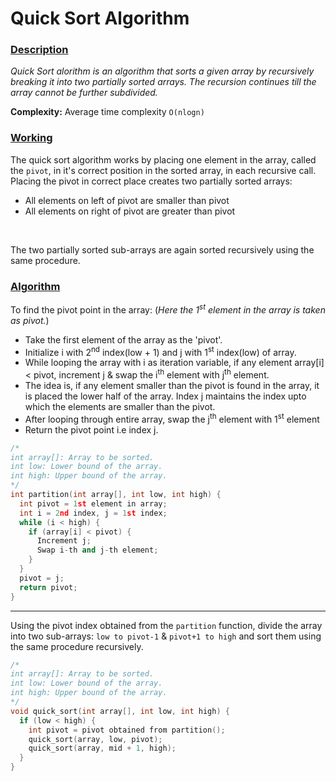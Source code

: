 # Quick Sort Algorithm

### <u>Description</u>
 *Quick Sort alorithm is an algorithm that sorts a given array by recursively breaking it into two partially sorted arrays. The recursion continues till the array cannot be further subdivided.*

**Complexity:** Average time complexity `O(nlogn)` 

### <u>Working</u>
The quick sort algorithm works by placing one element in the array, called the `pivot`, in it's correct position in the sorted array, in each recursive call.
<br>
Placing the pivot in correct place creates two partially sorted arrays:
- All elements on left of pivot are smaller than pivot
- All elements on right of pivot are greater than pivot
<br>

The two partially sorted sub-arrays are again sorted recursively using the same procedure.

### <u>Algorithm</u>
To find the pivot point in the array: (*Here the 1<sup>st</sup> element in the array is taken as pivot.*)
 * Take the first element of the array as the 'pivot'.
 * Initialize i with 2<sup>nd</sup> index(low + 1) and j with 1<sup>st</sup> index(low) of array.
 * While looping the array with i as iteration variable, if any element array[i] < pivot, increment j & swap the i<sup>th</sup> element with j<sup>th</sup> element.
 * The idea is, if any element smaller than the pivot is found in the array, it is placed the lower half of the array. Index j maintains the index upto which the elements are smaller than the pivot.
 * After looping through entire array, swap the j<sup>th</sup> element with 1<sup>st</sup>  element
 * Return the pivot point i.e index j.


```C++
/*
int array[]: Array to be sorted.
int low: Lower bound of the array.
int high: Upper bound of the array.
*/
int partition(int array[], int low, int high) {
  int pivot = 1st element in array;
  int i = 2nd index, j = 1st index;
  while (i < high) {
    if (array[i] < pivot) {
      Increment j;
      Swap i-th and j-th element;
    }
  }
  pivot = j;
  return pivot;
}
```

---

Using the pivot index obtained from the `partition` function, divide the array into two sub-arrays: `low to pivot-1` & `pivot+1 to high` and sort them using the same procedure recursively.

```C++
/*
int array[]: Array to be sorted.
int low: Lower bound of the array.
int high: Upper bound of the array.
*/
void quick_sort(int array[], int low, int high) {
  if (low < high) {
    int pivot = pivot obtained from partition();
    quick_sort(array, low, pivot);
    quick_sort(array, mid + 1, high);
  }
}
```
